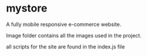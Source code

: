 # mystore
A fully mobile responsive e-commerce website.

Image folder contains all the images used in the project.

all scripts for the site are found in the index.js file
